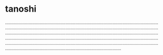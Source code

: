 # tanoshi
..........................................................................................................................................................................................................................................................................................................................................................................................................................................................................................................................................................................................................................................................................................................................................